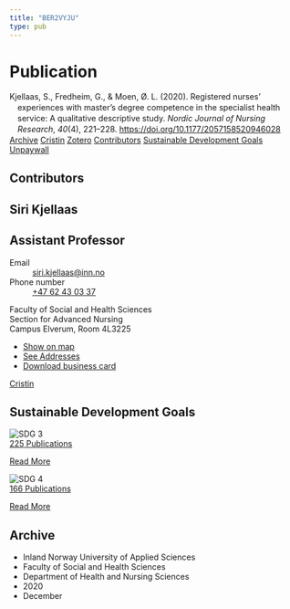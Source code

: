 ```yaml
---
title: "BER2VYJU"
type: pub
---
```

<h1>Publication</h1>
<article id="csl-bib-container-BER2VYJU" class="csl-bib-container">
  <div class="csl-bib-body" style="line-height: 1.35; padding-left: 1em; text-indent:-1em;">
  <div class="csl-entry">Kjellaas, S., Fredheim, G., &amp; Moen, &#xD8;. L. (2020). Registered nurses&#x2019; experiences with master&#x2019;s degree competence in the specialist health service: A qualitative descriptive study. <i>Nordic Journal of Nursing Research</i>, <i>40</i>(4), 221&#x2013;228. <a href="https://doi.org/10.1177/2057158520946028">https://doi.org/10.1177/2057158520946028</a></div>
</div>
  <div class="csl-bib-buttons">
    <a href="#taxonomy-article-BER2VYJU" class="csl-bib-button">Archive</a>
    <a href alt="Cristin URL" class="csl-bib-button">Cristin</a>
    <a href alt="Zotero URL" class="csl-bib-button">Zotero</a>
    <a href="#contributors-article-BER2VYJU" class="csl-bib-button">Contributors</a>
    <a href="#sdg-article-BER2VYJU" class="csl-bib-button">Sustainable Development Goals</a>
    <a href="https://journals.sagepub.com/doi/pdf/10.1177/2057158520946028" class="csl-bib-button">Unpaywall</a>
  </div>
  <div id="csl-bib-meta-container-BER2VYJU"></div>
</article>
<div id="csl-bib-meta-BER2VYJU" class="csl-bib-meta">
  <article id="contributors-article-BER2VYJU" class="contributors-article">
    <h1>Contributors</h1>
    <div class="personas">
<div class="vrtx-hinn-person-card">
<div class="photo">
<i class="lar la-user-circle missing-person"></i>
</div>
<div class="info">
<hgroup><h1>Siri Kjellaas</h1>
<h2>Assistant Professor</h2>
</hgroup><dl>
<dt>Email</dt>
<dd>
<a href="mailto:siri.kjellaas@inn.no">siri.kjellaas@inn.no</a>
</dd>
<dt>Phone number</dt>
<dd><a href="tel:+4762430337">
+47 62 43 03 37
</a></dd>
</dl>
<p>
Faculty of Social and Health Sciences<br>
Section for Advanced Nursing<br>
Campus Elverum,
Room 4L3225
</p>
<ul class="vrtx-hinn-links">
<li><a href="https://www.google.com/maps?q=60.88177,11.53669">Show on map</a></li>
<li><a href="https://www.inn.no/english/find-an-employee/siri-kjellaas.html#vrtx-hinn-addresses">See Addresses</a></li>
<li><a href="https://www.inn.no/english/find-an-employee/siri-kjellaas.html?vrtx=vcf">Download business card</a></li>
</ul>
</div>
</div>
<a href="https://app.cristin.no/persons/show.jsf?id=1253188" alt="Cristin URL" class="personas-cristin">Cristin</a>
</div>
  </article>
  <article id="sdg-article-BER2VYJU" class="sdg-article">
    <h1>Sustainable Development Goals</h1>
    <div class="sdg-container"><div id="sdg3" class="sdg">
<img src="{{< params subfolder >}}images/sdg/sdg03_en.png" class="image" alt="SDG 3">
<div class="sdg-overlay">
<a href="{{< params subfolder >}}en/archive/?sdg=3#archive" class="sdg-publication-count"><span>225</span> Publications</a>
<p><a href="https://sdgs.un.org/goals/goal3" class="sdg-read-more">Read More</a></p>
</div>
</div> <div id="sdg4" class="sdg">
<img src="{{< params subfolder >}}images/sdg/sdg04_en.png" class="image" alt="SDG 4">
<div class="sdg-overlay">
<a href="{{< params subfolder >}}en/archive/?sdg=4#archive" class="sdg-publication-count"><span>166</span> Publications</a>
<p><a href="https://sdgs.un.org/goals/goal4" class="sdg-read-more">Read More</a></p>
</div>
</div></div>
  </article>
  <article id="taxonomy-article-BER2VYJU" class="taxonomy-article">
    <h1>Archive</h1>
    <ul>
      <li>Inland Norway University of Applied Sciences</li>
      <li>Faculty of Social and Health Sciences</li>
      <li>Department of Health and Nursing Sciences</li>
      <li>2020</li>
      <li>December</li>
    </ul>
  </article>
</div>
